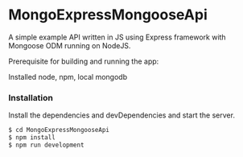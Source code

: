 # MongoExpressMongooseApi
A simple example API written in JS using Express framework with Mongoose ODM running on NodeJS.

Prerequisite for building and running the app:

Installed node, npm, local mongodb

### Installation


Install the dependencies and devDependencies and start the server.

```sh
$ cd MongoExpressMongooseApi
$ npm install
$ npm run development
```